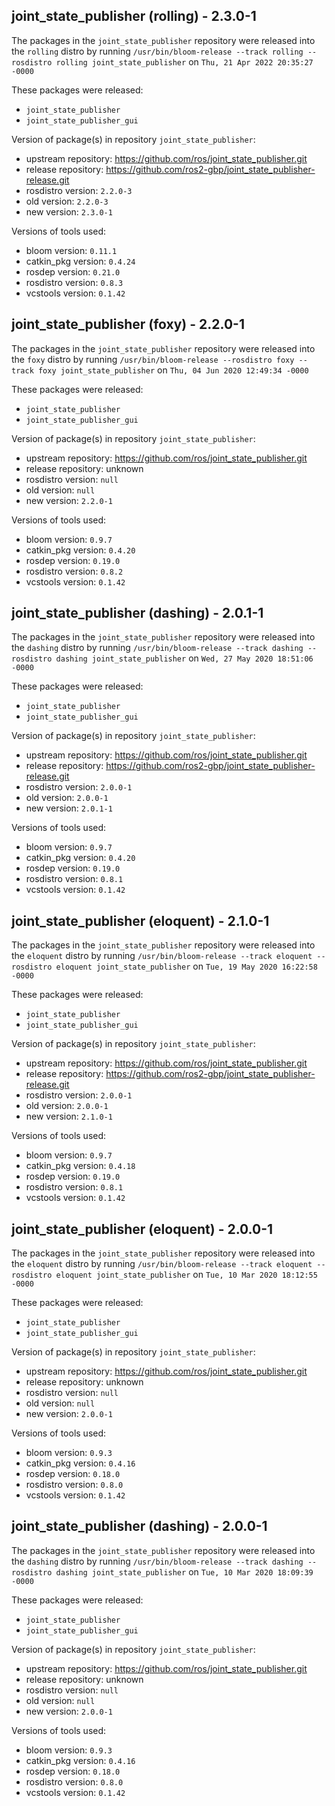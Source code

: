 ## joint_state_publisher (rolling) - 2.3.0-1

The packages in the `joint_state_publisher` repository were released into the `rolling` distro by running `/usr/bin/bloom-release --track rolling --rosdistro rolling joint_state_publisher` on `Thu, 21 Apr 2022 20:35:27 -0000`

These packages were released:
- `joint_state_publisher`
- `joint_state_publisher_gui`

Version of package(s) in repository `joint_state_publisher`:

- upstream repository: https://github.com/ros/joint_state_publisher.git
- release repository: https://github.com/ros2-gbp/joint_state_publisher-release.git
- rosdistro version: `2.2.0-3`
- old version: `2.2.0-3`
- new version: `2.3.0-1`

Versions of tools used:

- bloom version: `0.11.1`
- catkin_pkg version: `0.4.24`
- rosdep version: `0.21.0`
- rosdistro version: `0.8.3`
- vcstools version: `0.1.42`


## joint_state_publisher (foxy) - 2.2.0-1

The packages in the `joint_state_publisher` repository were released into the `foxy` distro by running `/usr/bin/bloom-release --rosdistro foxy --track foxy joint_state_publisher` on `Thu, 04 Jun 2020 12:49:34 -0000`

These packages were released:
- `joint_state_publisher`
- `joint_state_publisher_gui`

Version of package(s) in repository `joint_state_publisher`:

- upstream repository: https://github.com/ros/joint_state_publisher.git
- release repository: unknown
- rosdistro version: `null`
- old version: `null`
- new version: `2.2.0-1`

Versions of tools used:

- bloom version: `0.9.7`
- catkin_pkg version: `0.4.20`
- rosdep version: `0.19.0`
- rosdistro version: `0.8.2`
- vcstools version: `0.1.42`


## joint_state_publisher (dashing) - 2.0.1-1

The packages in the `joint_state_publisher` repository were released into the `dashing` distro by running `/usr/bin/bloom-release --track dashing --rosdistro dashing joint_state_publisher` on `Wed, 27 May 2020 18:51:06 -0000`

These packages were released:
- `joint_state_publisher`
- `joint_state_publisher_gui`

Version of package(s) in repository `joint_state_publisher`:

- upstream repository: https://github.com/ros/joint_state_publisher.git
- release repository: https://github.com/ros2-gbp/joint_state_publisher-release.git
- rosdistro version: `2.0.0-1`
- old version: `2.0.0-1`
- new version: `2.0.1-1`

Versions of tools used:

- bloom version: `0.9.7`
- catkin_pkg version: `0.4.20`
- rosdep version: `0.19.0`
- rosdistro version: `0.8.1`
- vcstools version: `0.1.42`


## joint_state_publisher (eloquent) - 2.1.0-1

The packages in the `joint_state_publisher` repository were released into the `eloquent` distro by running `/usr/bin/bloom-release --track eloquent --rosdistro eloquent joint_state_publisher` on `Tue, 19 May 2020 16:22:58 -0000`

These packages were released:
- `joint_state_publisher`
- `joint_state_publisher_gui`

Version of package(s) in repository `joint_state_publisher`:

- upstream repository: https://github.com/ros/joint_state_publisher.git
- release repository: https://github.com/ros2-gbp/joint_state_publisher-release.git
- rosdistro version: `2.0.0-1`
- old version: `2.0.0-1`
- new version: `2.1.0-1`

Versions of tools used:

- bloom version: `0.9.7`
- catkin_pkg version: `0.4.18`
- rosdep version: `0.19.0`
- rosdistro version: `0.8.1`
- vcstools version: `0.1.42`


## joint_state_publisher (eloquent) - 2.0.0-1

The packages in the `joint_state_publisher` repository were released into the `eloquent` distro by running `/usr/bin/bloom-release --track eloquent --rosdistro eloquent joint_state_publisher` on `Tue, 10 Mar 2020 18:12:55 -0000`

These packages were released:
- `joint_state_publisher`
- `joint_state_publisher_gui`

Version of package(s) in repository `joint_state_publisher`:

- upstream repository: https://github.com/ros/joint_state_publisher.git
- release repository: unknown
- rosdistro version: `null`
- old version: `null`
- new version: `2.0.0-1`

Versions of tools used:

- bloom version: `0.9.3`
- catkin_pkg version: `0.4.16`
- rosdep version: `0.18.0`
- rosdistro version: `0.8.0`
- vcstools version: `0.1.42`


## joint_state_publisher (dashing) - 2.0.0-1

The packages in the `joint_state_publisher` repository were released into the `dashing` distro by running `/usr/bin/bloom-release --track dashing --rosdistro dashing joint_state_publisher` on `Tue, 10 Mar 2020 18:09:39 -0000`

These packages were released:
- `joint_state_publisher`
- `joint_state_publisher_gui`

Version of package(s) in repository `joint_state_publisher`:

- upstream repository: https://github.com/ros/joint_state_publisher.git
- release repository: unknown
- rosdistro version: `null`
- old version: `null`
- new version: `2.0.0-1`

Versions of tools used:

- bloom version: `0.9.3`
- catkin_pkg version: `0.4.16`
- rosdep version: `0.18.0`
- rosdistro version: `0.8.0`
- vcstools version: `0.1.42`


